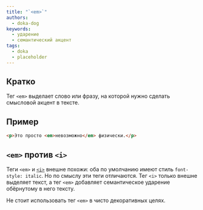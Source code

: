 ```yaml
---
title: "`<em>`"
authors:
  - doka-dog
keywords:
  - ударение
  - семантический акцент
tags:
  - doka
  - placeholder
---
```


## Кратко

Тег `<em>` выделает слово или фразу, на которой нужно сделать смысловой акцент в тексте.

## Пример

```html
<p>Это просто <em>невозможно</em> физически.</p>
```

## `<em>` против `<i>`

Теги `<em>` и [`<i>`](/html/i) внешне похожи: оба по умолчанию имеют стиль `font-style: italic`. Но по смыслу эти теги отличаются. Тег `<i>` только внешне выделяет текст, а тег `<em>` добавляет семантическое ударение обёрнутому в него тексту.

Не стоит использовать тег `<em>` в чисто декоративных целях.

